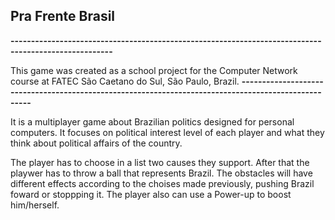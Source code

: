   ## Pra Frente Brasil
  
  **-----------------------------------------------------------------------------------------------------**

  This game was created as a school project for the Computer Network course
  at FATEC São Caetano do Sul, São Paulo, Brazil.
  **-----------------------------------------------------------------------------------------------------**
  
  It is a multiplayer game about Brazilian politics designed for personal computers.
  It focuses on political interest level of each player and what they think about political affairs of the country.

  The player has to choose in a list two causes they support. After that the playwer has to throw a ball that represents Brazil.
  The obstacles will have different effects according to the choises made previously, pushing Brazil foward or stoppping it.
  The player also can use a Power-up to boost him/herself.
